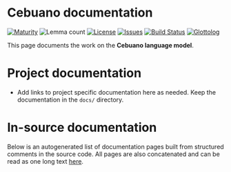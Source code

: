 # Cebuano documentation

[![Maturity](https://img.shields.io/endpoint?url=https%3A%2F%2Fraw.githubusercontent.com%2Fgiellalt%2Flang-ceb%2Fgh-pages%2Fmaturity.json)](https://giellalt.github.io/MaturityClassification.html)
![Lemma count](https://img.shields.io/endpoint?url=https%3A%2F%2Fraw.githubusercontent.com%2Fgiellalt%2Flang-ceb%2Fgh-pages%2Flemmacount.json)
[![License](https://img.shields.io/github/license/giellalt/lang-ceb)](https://github.com/giellalt/lang-ceb/blob/main/LICENSE)
[![Issues](https://img.shields.io/github/issues/giellalt/lang-ceb)](https://github.com/giellalt/lang-ceb/issues)
[![Build Status](https://builds.giellalt.org/api/badge/lang-ceb?label=CI)](https://builds.giellalt.org/pipelines/lang-ceb/builds/latest)
[![Glottolog](https://img.shields.io/badge/Glottolog-green)](https://glottolog.org/resource/languoid/id/cebu1242)

This page documents the work on the **Cebuano language model**. 

# Project documentation

* Add links to project specific documentation here as needed. Keep the documentation in the `docs/` directory.

# In-source documentation

Below is an autogenerated list of documentation pages built from structured comments in the source code. All pages are also concatenated and can be read as one long text [here](ceb.md).
